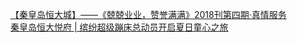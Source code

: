   
[【秦皇岛恒大城】——《兢兢业业，赞誉满满》2018刊第四期·真情服务](http://www.dianyue.me/archives/766/g0vern2uulw5ltp3/)  
[秦皇岛恒大悦府 | 缤纷超级蹦床总动员开启夏日童心之旅](http://www.dianyue.me/archives/821/qcwmm2bjs2pmoe7i/)